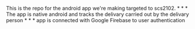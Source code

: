 This is the repo for the android app we're making targeted to scs2102.
*
*
*
The app is native android and tracks the delivary carried out by the delivary person
*
*
*
app is connected with Google Firebase to user authentication

